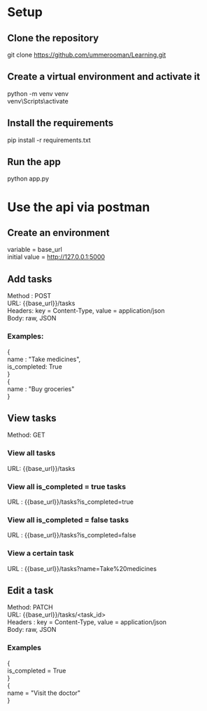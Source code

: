 # Setup
## Clone the repository
git clone https://github.com/ummerooman/Learning.git

## Create a virtual environment and activate it
python -m venv venv  
venv\Scripts\activate

## Install the requirements
pip install -r requirements.txt

## Run the app
python app.py

# Use the api via postman
## Create an environment
variable = base_url  
initial value = http://127.0.0.1:5000

## Add tasks
Method : POST  
URL: {{base_url}}/tasks  
Headers: key = Content-Type, value = application/json  
Body: raw, JSON
### Examples:
{  
  name : "Take medicines",  
  is_completed: True  
}  
{  
  name : "Buy groceries"  
}

## View tasks
Method: GET
### View all tasks
URL: {{base_url}}/tasks
### View all is_completed = true tasks
URL : {{base_url}}/tasks?is_completed=true
### View all is_completed = false tasks
URL : {{base_url}}/tasks?is_completed=false
### View a certain task
URL : {{base_url}}/tasks?name=Take%20medicines

## Edit a task
Method: PATCH  
URL: {{base_url}}/tasks/<task_id>  
Headers : key = Content-Type, value = application/json  
Body: raw, JSON
### Examples
{  
  is_completed = True  
}  
{  
  name = "Visit the doctor"  
}







